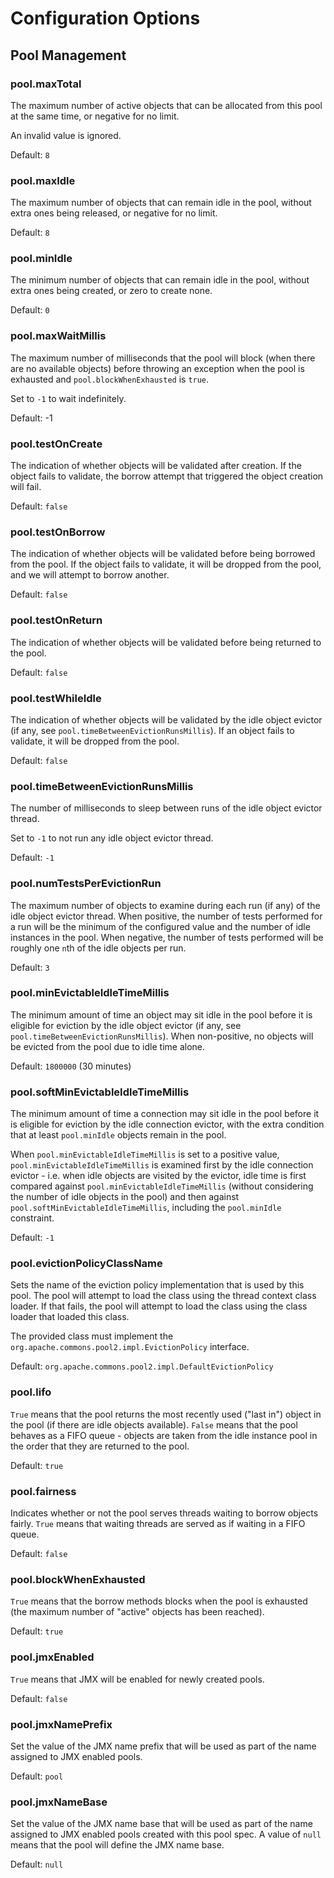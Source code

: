 # Configuration Options

## Pool Management

### pool.maxTotal

The maximum number of active objects that can be allocated from this pool at
the same time, or negative for no limit.

An invalid value is ignored.

Default: `8`

### pool.maxIdle

The maximum number of objects that can remain idle in the pool, without extra
ones being released, or negative for no limit.

Default: `8`

### pool.minIdle

The minimum number of objects that can remain idle in the pool, without extra
ones being created, or zero to create none.

Default: `0`

### pool.maxWaitMillis

The maximum number of milliseconds that the pool will block (when there are no
available objects) before throwing an exception when the pool is exhausted and
`pool.blockWhenExhausted` is `true`.

Set to `-1` to wait indefinitely.

Default: -1

### pool.testOnCreate

The indication of whether objects will be validated after creation. If the
object fails to validate, the borrow attempt that triggered the object creation
will fail.

Default: `false`

### pool.testOnBorrow

The indication of whether objects will be validated before being borrowed from
the pool. If the object fails to validate, it will be dropped from the pool,
and we will attempt to borrow another.

Default: `false`

### pool.testOnReturn

The indication of whether objects will be validated before being returned to
the pool.

Default: `false`

### pool.testWhileIdle

The indication of whether objects will be validated by the idle object evictor
(if any, see `pool.timeBetweenEvictionRunsMillis`). If an object fails to
validate, it will be dropped from the pool.

Default: `false`

### pool.timeBetweenEvictionRunsMillis

The number of milliseconds to sleep between runs of the idle object evictor
thread.

Set to `-1` to not run any idle object evictor thread.

Default: `-1`

### pool.numTestsPerEvictionRun

The maximum number of objects to examine during each run (if any) of the
idle object evictor thread. When positive, the number of tests performed
for a run will be the minimum of the configured value and the number of
idle instances in the pool. When negative, the number of tests performed
will be roughly one `n`th of the idle objects per run.

Default: `3`

### pool.minEvictableIdleTimeMillis

The minimum amount of time an object may sit idle in the pool before it is
eligible for eviction by the idle object evictor (if any, see
`pool.timeBetweenEvictionRunsMillis`). When non-positive, no objects will be
evicted from the pool due to idle time alone.

Default: `1800000` (30 minutes)

### pool.softMinEvictableIdleTimeMillis

The minimum amount of time a connection may sit idle in the pool before it is
eligible for eviction by the idle connection evictor, with the extra condition
that at least `pool.minIdle` objects remain in the pool.

When `pool.minEvictableIdleTimeMillis` is set to a positive value,
`pool.minEvictableIdleTimeMillis` is examined first by the idle connection
evictor - i.e. when idle objects are visited by the evictor, idle time is first
compared against `pool.minEvictableIdleTimeMillis` (without considering the
number of idle objects in the pool) and then against
`pool.softMinEvictableIdleTimeMillis`, including the `pool.minIdle` constraint.

Default: `-1`

### pool.evictionPolicyClassName

Sets the name of the eviction policy implementation that is used by this pool.
The pool will attempt to load the class using the thread context class loader.
If that fails, the pool will attempt to load the class using the class loader
that loaded this class.

The provided class must implement the
`org.apache.commons.pool2.impl.EvictionPolicy` interface.

Default: `org.apache.commons.pool2.impl.DefaultEvictionPolicy`

### pool.lifo

`True` means that the pool returns the most recently used ("last in") object
in the pool (if there are idle objects available). `False` means that the pool
behaves as a FIFO queue - objects are taken from the idle instance pool in the
order that they are returned to the pool.

Default: `true`

### pool.fairness

Indicates whether or not the pool serves threads waiting to borrow objects
fairly. `True` means that waiting threads are served as if waiting in a FIFO
queue.

Default: `false`

### pool.blockWhenExhausted

`True` means that the borrow methods blocks when the pool is exhausted (the
maximum number of "active" objects has been reached).

Default: `true`

### pool.jmxEnabled

`True` means that JMX will be enabled for newly created pools.

Default: `false`

### pool.jmxNamePrefix

Set the value of the JMX name prefix that will be used as part of the name
assigned to JMX enabled pools.

Default: `pool`

### pool.jmxNameBase

Set the value of the JMX name base that will be used as part of the name
assigned to JMX enabled pools created with this pool spec. A value of `null`
means that the pool will define the JMX name base.

Default: `null`
